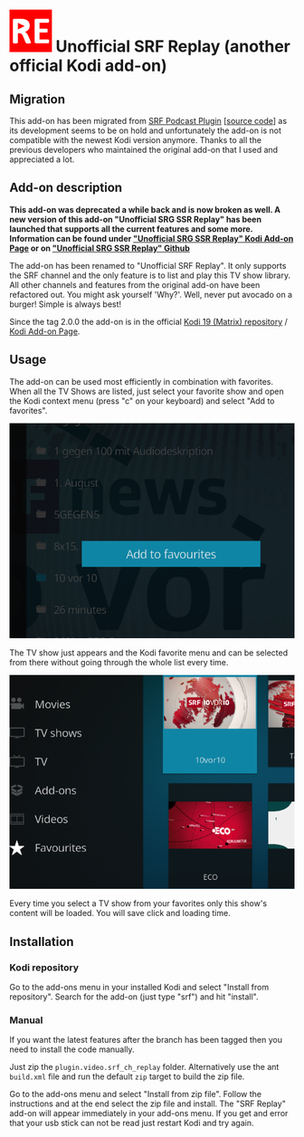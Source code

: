 # <img src="plugin.video.srf_ch_replay/resources/icon.png" width="75" height="75" /> Unofficial SRF Replay (another official Kodi add-on)

## Migration
This add-on has been migrated from [SRF Podcast Plugin](https://kodi.wiki/view/Add-on:SRF_Podcast_Plugin) [[source code](https://github.com/ambermoon/xbmc_plugin_video_srf_podcast_ch)] as its development seems to be on hold and unfortunately the add-on is not compatible with the newest Kodi version anymore. Thanks to all the previous developers who maintained the original add-on that I used and appreciated a lot.

## Add-on description
**This add-on was deprecated a while back and is now broken as well. A new version of this add-on "Unofficial SRG SSR Replay" has been launched that supports all the current features and some more. Information can be found under ["Unofficial SRG SSR Replay" Kodi Add-on Page](https://kodi.tv/addons/matrix/plugin.video.srgssr_ch_replay) or on ["Unofficial SRG SSR Replay" Github](https://github.com/ManBehindMooN/kodi_plugin_video_srgssr_ch_replay)**

The add-on has been renamed to "Unofficial SRF Replay". It only supports the SRF channel and the only feature is to list and play this TV show library. All other channels and features from the original add-on have been refactored out. You might ask yourself 'Why?'. Well, never put avocado on a burger! Simple is always best!

Since the tag 2.0.0 the add-on is in the official [Kodi 19 (Matrix) repository](https://github.com/xbmc/repo-plugins/tree/matrix/plugin.video.srf_ch_replay) / [Kodi Add-on Page](https://kodi.tv/addons/matrix/plugin.video.srf_ch_replay).

## Usage
The add-on can be used most efficiently in combination with favorites. When all the TV Shows are listed, just select your favorite show and open the Kodi context menu (press "c" on your keyboard) and select "Add to favorites".

![Select favorites](pictures/usage1.png)

The TV show just appears and the Kodi favorite menu and can be selected from there without going through the whole list every time.

![Select favorites](pictures/usage2.png)

Every time you select a TV show from your favorites only this show's content will be loaded. You will save click and loading time.

## Installation

### Kodi repository
Go to the add-ons menu in your installed Kodi and select "Install from repository". Search for the add-on (just type "srf") and hit "install".

### Manual
If you want the latest features after the branch has been tagged then you need to install the code manually.

Just zip the `plugin.video.srf_ch_replay` folder. Alternatively use the ant `build.xml` file and run the default `zip` target to build the zip file.

Go to the add-ons menu and select "Install from zip file". Follow the instructions and at the end select the zip file and install. The "SRF Replay" add-on will appear immediately in your add-ons menu. If you get and error that your usb stick can not be read just restart Kodi and try again.

